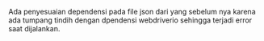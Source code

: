 Ada penyesuaian dependensi pada file json dari yang sebelum nya karena ada tumpang tindih dengan dpendensi webdriverio sehingga terjadi error saat dijalankan.
